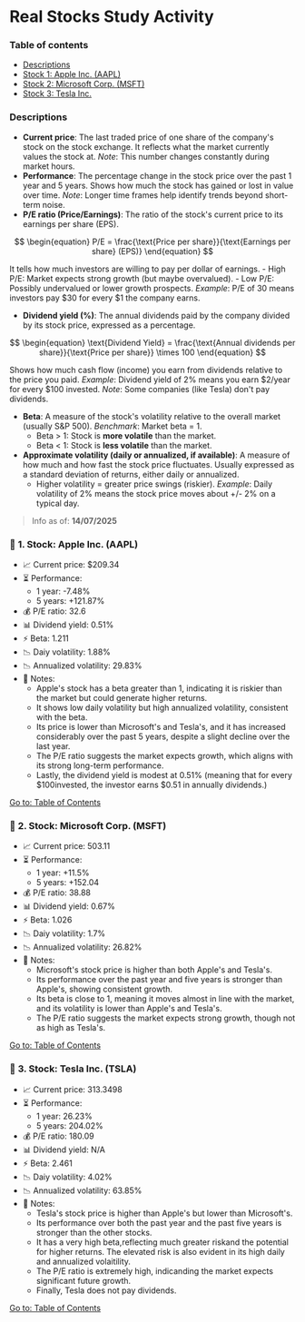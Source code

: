 
# Real Stocks Study Activity

### Table of contents
- [Descriptions](#descriptions)
- [Stock 1: Apple Inc. (AAPL)](#-1-stock-apple-inc-aapl)
- [Stock 2: Microsoft Corp. (MSFT)](#-2-stock-microsoft-corp-msft)
- [Stock 3: Tesla Inc.](#-3-stock-tesla-inc-tsla)



### Descriptions
- **Current price**: The last traded price of one share of the company's stock on the stock exchange.
It reflects what the market currently values the stock at.
*Note*: This number changes constantly during market hours.
- **Performance**: The percentage change in the stock price over the past 1 year and 5 years.
Shows how much the stock has gained or lost in value over time.
*Note*: Longer time frames help identify trends beyond short-term noise.
- **P/E ratio (Price/Earnings)**: The ratio of the stock's current price to its earnings per share (EPS).

$$
\begin{equation}
P/E = \frac{\text{Price per share}}{\text{Earnings per share} (EPS)}
\end{equation}
$$

It tells how much investors are willing to pay per dollar of earnings.
    - High P/E: Market expects strong growth (but maybe overvalued).
    - Low P/E: Possibly undervalued or lower growth prospects.
*Example*: P/E of 30 means investors pay \$30 for every \$1 the company earns.
- **Dividend yield (%)**: The annual dividends paid by the company divided by its stock price, expressed as a percentage.

$$
\begin{equation}
\text{Dividend Yield} = \frac{\text{Annual dividends per share}}{\text{Price per share}} \times 100
\end{equation}
$$

Shows how much cash flow (income) you earn from dividends relative to the price you paid.
*Example*: Dividend yield of 2% means you earn \$2/year for every $100 invested.
*Note*: Some companies (like Tesla) don't pay dividends.
- **Beta**: A measure of the stock's volatility relative to the overall market (usually S&P 500).
*Benchmark*: Market beta = 1.
    - Beta > 1: Stock is **more volatile** than the market.
    - Beta < 1: Stock is **less volatile** than the market.
- **Approximate volatility (daily or annualized, if available)**: A measure of how much and how fast the stock price fluctuates.
Usually expressed as a standard deviation of returns, either daily or annualized.
    - Higher volatility = greater price swings (riskier).
*Example*: Daily volatility of 2% means the stock price moves about +/- 2% on a typical day.


> Info as of: **14/07/2025**

### 🔷 **1. Stock: Apple Inc. (AAPL)**
- 📈 Current price: $209.34
- ⏳ Performance: 
    - 1 year: -7.48%
    - 5 years: +121.87%
- 💰 P/E ratio: 32.6
- 📊 Dividend yield: 0.51%
- ⚡️ Beta: 1.211
- 📉 Daiy volatility: 1.88%
- 📉 Annualized volatility: 29.83%
- 📝 Notes:
    - Apple's stock has a beta greater than 1, indicating it is riskier than the market but could generate higher returns.
    - It shows low daily volatility but high annualized volatility, consistent with the beta.
    - Its price is lower than Microsoft's and Tesla's, and it has increased considerably over the past 5 years, despite a slight decline over the last year.
    - The P/E ratio suggests the market expects growth, which aligns with its strong long-term performance.
    - Lastly, the dividend yield is modest at 0.51% (meaning that for every \$100invested, the investor earns \$0.51 in annually dividends.)

[Go to: Table of Contents](#table-of-contents)

### 🔷 **2. Stock: Microsoft Corp. (MSFT)**
- 📈 Current price: 503.11
- ⏳ Performance:
    - 1 year: +11.5%
    - 5 years: +152.04
- 💰 P/E ratio: 38.88
- 📊 Dividend yield: 0.67%
- ⚡️ Beta: 1.026
- 📉 Daiy volatility: 1.7%
- 📉 Annualized volatility: 26.82%
- 📝 Notes:
    - Microsoft's stock price is higher than both Apple's and Tesla's.
    - Its performance over the past year and five years is stronger than Apple's, showing consistent growth.
    - Its beta is close to 1, meaning it moves almost in line with the market, and its volatility is lower than Apple's and Tesla's.
    - The P/E ratio suggests the market expects strong growth, though not as high as Tesla's.

[Go to: Table of Contents](#table-of-contents)

### 🔷 **3. Stock: Tesla Inc. (TSLA)**
- 📈 Current price: 313.3498
- ⏳ Performance:
    - 1 year: 26.23%
    - 5 years: 204.02%
- 💰 P/E ratio: 180.09
- 📊 Dividend yield: N/A
- ⚡️ Beta: 2.461
- 📉 Daiy volatility: 4.02%
- 📉 Annualized volatility: 63.85%
- 📝 Notes:
    - Tesla's stock price is higher than Apple's but lower than Microsoft's.
    - Its performance over both the past year and the past five years is stronger than the other stocks.
    - It has a very high beta,reflecting much greater riskand the potential for higher returns. The elevated risk is also evident in its high daily and annualized volaitility.
    - The P/E ratio is extremely high, indicanding the market expects significant future growth.
    - Finally, Tesla does not pay dividends.

[Go to: Table of Contents](#table-of-contents)
